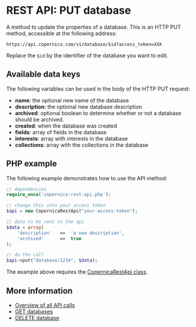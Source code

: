 # REST API: PUT database

A method to update the properties of a database. This is an HTTP PUT 
method, accessible at the following address:

`https://api.copernica.com/v1/database/$id?access_token=XXX`

Replace the `$id` by the identifier of the database you want to edit.

## Available data keys

The following variables can be used in the body of the HTTP PUT request:

- **name**: the optional new name of the database
- **description**: the optional new database description
- **archived**: optional boolean to determine whether or not a database should be archived.
- **created**: when the database was created
- **fields**: array of fields in the database
- **interests**: array with interests in the database
- **collections**: array with the collections in the database

## PHP example

The following example demonstrates how to use the API method:

```php
// dependencies
require_once('copernica-rest-api.php');

// change this into your access token
$api = new CopernicaRestApi("your-access-token");

// data to be sent to the api
$data = array(
    'description'   =>  'a new description',
    'archived'      =>  true
);

// do the call
$api->put("database/1234", $data);
```

The example above requires the [CopernicaRestApi class](rest-php).

## More information

- [Overview of all API calls](rest-api)
- [GET databases](rest-get-databases)
- [DELETE database](rest-delete-database)
